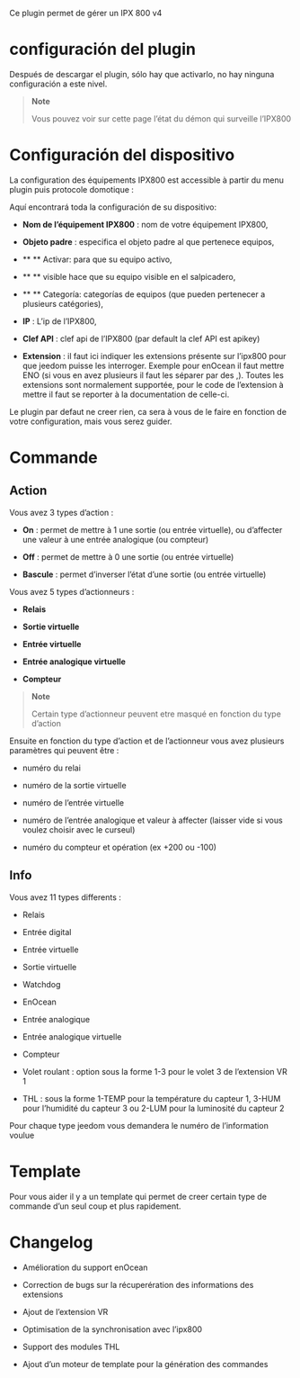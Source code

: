 Ce plugin permet de gérer un IPX 800 v4

configuración del plugin
=======================

Después de descargar el plugin, sólo hay que activarlo,
no hay ninguna configuración a este nivel.

> **Note**
>
> Vous pouvez voir sur cette page l’état du démon qui surveille l’IPX800

Configuración del dispositivo
=============================

La configuration des équipements IPX800 est accessible à partir du menu
plugin puis protocole domotique :

Aquí encontrará toda la configuración de su dispositivo:

-   **Nom de l’équipement IPX800** : nom de votre équipement IPX800,

-   **Objeto padre** : especifica el objeto padre al que pertenece
    equipos,

-   ** ** Activar: para que su equipo activo,

-   ** ** visible hace que su equipo visible en el salpicadero,

-   ** ** Categoría: categorías de equipos (que pueden pertenecer a
    plusieurs catégories),

-   **IP** : L’ip de l’IPX800,

-   **Clef API** : clef api de l’IPX800 (par default la clef API
    est apikey)

-   **Extension** : il faut ici indiquer les extensions présente sur
    l’ipx800 pour que jeedom puisse les interroger. Exemple pour enOcean
    il faut mettre ENO (si vous en avez plusieurs il faut les séparer
    par des ,). Toutes les extensions sont normalement supportée, pour
    le code de l’extension à mettre il faut se reporter à la
    documentation de celle-ci.

Le plugin par defaut ne creer rien, ca sera à vous de le faire en
fonction de votre configuration, mais vous serez guider.

Commande 
========

Action 
------

Vous avez 3 types d’action :

-   **On** : permet de mettre à 1 une sortie (ou entrée virtuelle), ou
    d’affecter une valeur à une entrée analogique (ou compteur)

-   **Off** : permet de mettre à 0 une sortie (ou entrée virtuelle)

-   **Bascule** : permet d’inverser l’état d’une sortie (ou
    entrée virtuelle)

Vous avez 5 types d’actionneurs :

-   **Relais**

-   **Sortie virtuelle**

-   **Entrée virtuelle**

-   **Entrée analogique virtuelle**

-   **Compteur**

> **Note**
>
> Certain type d’actionneur peuvent etre masqué en fonction du type
> d’action

Ensuite en fonction du type d’action et de l’actionneur vous avez
plusieurs paramètres qui peuvent être :

-   numéro du relai

-   numéro de la sortie virtuelle

-   numéro de l’entrée virtuelle

-   numéro de l’entrée analogique et valeur à affecter (laisser vide si
    vous voulez choisir avec le curseul)

-   numéro du compteur et opération (ex +200 ou -100)

Info 
----

Vous avez 11 types differents :

-   Relais

-   Entrée digital

-   Entrée virtuelle

-   Sortie virtuelle

-   Watchdog

-   EnOcean

-   Entrée analogique

-   Entrée analogique virtuelle

-   Compteur

-   Volet roulant : option sous la forme 1-3 pour le volet 3 de
    l’extension VR 1

-   THL : sous la forme 1-TEMP pour la température du capteur 1, 3-HUM
    pour l’humidité du capteur 3 ou 2-LUM pour la luminosité du capteur
    2

Pour chaque type jeedom vous demandera le numéro de l’information voulue

Template 
========

Pour vous aider il y a un template qui permet de creer certain type de
commande d’un seul coup et plus rapidement.

Changelog 
=========

-   Amélioration du support enOcean

-   Correction de bugs sur la récuperération des informations des
    extensions

-   Ajout de l’extension VR

-   Optimisation de la synchronisation avec l’ipx800

-   Support des modules THL

-   Ajout d’un moteur de template pour la génération des commandes


